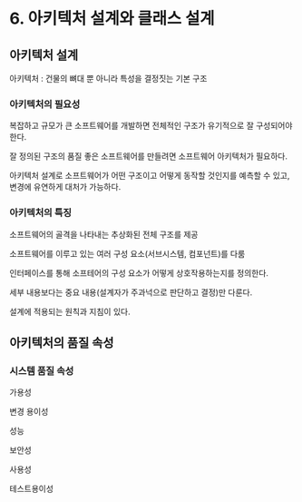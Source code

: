 # 6. 아키텍처 설계와 클래스 설계

## 아키텍처 설계

아키텍처 : 건물의 뼈대 뿐 아니라 특성을 결정짓는 기본 구조

### 아키텍처의 필요성 

복잡하고 규모가 큰 소프트웨어를 개발하면 전체적인 구조가 유기적으로 잘 구성되어야 한다.

잘 정의된 구조의 품질 좋은 소프트웨어를 만들려면 소프트웨어 아키텍처가 필요하다.

아키텍처 설계로 소프트웨어가 어떤 구조이고 어떻게 동작할 것인지를 예측할 수 있고, 변경에 유연하게 대처가 가능하다.

### 아키텍처의 특징

소프트웨어의 골격을 나타내는 추상화된 전체 구조를 제공

소프트웨어를 이루고 있는 여러 구성 요소(서브시스템, 컴포넌트)를 다룸

인터페이스를 통해 소프테어의 구성 요소가 어떻게 상호작용하는지를 정의한다.

세부 내용보다는 중요 내용(설계자가 주과넉으로 판단하고 결정)만 다룬다.

설계에 적용되는 원칙과 지침이 있다.

## 아키텍처의 품질 속성

### 시스템 품질 속성 

가용성

변경 용이성

성능

보안성

사용성

테스트용이성
